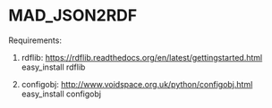 MAD_JSON2RDF
============

Requirements:

   1. rdflib: https://rdflib.readthedocs.org/en/latest/gettingstarted.html
   easy_install rdflib
   
   1. configobj: http://www.voidspace.org.uk/python/configobj.html
   easy_install configobj
